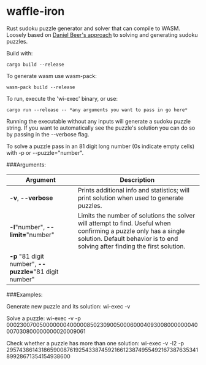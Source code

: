 # waffle-iron
Rust sudoku puzzle generator and solver that can compile to WASM. Loosely based on [Daniel Beer's approach](https://dlbeer.co.nz/articles/sudoku.html) to solving and generating sudoku 
puzzles.

Build with:

    cargo build --release

To generate wasm use wasm-pack:

    wasm-pack build --release

To run, execute the 'wi-exec' binary, or use:

    cargo run --release -- *any arguments you want to pass in go here*

Running the executable without any inputs will generate a sudoku puzzle string. If you want to automatically see the puzzle's solution you can do so by passing in the --verbose flag.

To solve a puzzle pass in an 81 digit long number (0s indicate empty cells) with -p or --puzzle="number".

###Arguments:

Argument | Description
---------|------------
**-v**, **--verbose** | Prints additional info and statistics; will print solution when used to generate puzzles.
**-l**"number", **--limit=**"number" | Limits the number of solutions the solver will attempt to find. Useful when confirming a puzzle only has a single solution. Default behavior is to end solving after finding the first solution.
**-p** "81 digit number", **--puzzle=**"81 digit number" | 

###Examples:

Generate new puzzle and its solution:
    wi-exec -v

Solve a puzzle:
    wi-exec -v -p 000230070050000000400000850230900500060004093008000000040007030800000000020009061

Check whether a puzzle has more than one solution:
    wi-exec -v -l2 -p 295743861431865900876192543387459216612387495549216738763534189928671354154938600

